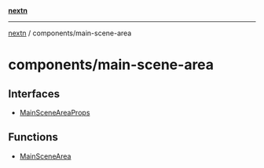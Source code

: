[**nextn**](../../README.md)

***

[nextn](../../modules.md) / components/main-scene-area

# components/main-scene-area

## Interfaces

- [MainSceneAreaProps](interfaces/MainSceneAreaProps.md)

## Functions

- [MainSceneArea](functions/MainSceneArea.md)
